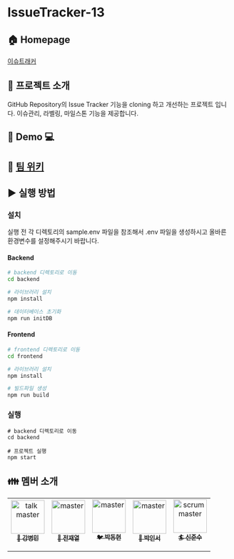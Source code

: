 # IssueTracker-13

## :house: Homepage
[이슈트래커](http://27.96.130.188:3000)

## :checkered_flag: 프로젝트 소개
GitHub Repository의 Issue Tracker 기능을 cloning 하고 개선하는 프로젝트 입니다. 이슈관리, 라벨링, 마일스톤 기능을 제공합니다. 

## :iphone: Demo :computer:

## :blue_book: [팀 위키](https://github.com/boostcamp-2020/IssueTracker-13/wiki)

## :arrow_forward: 실행 방법

### 설치
실행 전 각 디렉토리의 sample.env 파일을 참조해서 .env 파일을 생성하시고 올바른 환경변수를 설정해주시기 바랍니다. 

#### Backend
```bash
# backend 디렉토리로 이동
cd backend

# 라이브러리 설치
npm install

# 데이터베이스 초기화
npm run initDB
```

#### Frontend
```bash
# frontend 디렉토리로 이동
cd frontend

# 라이브러리 설치
npm install

# 빌드파일 생성
npm run build
```

### 실행
```
# backend 디렉토리로 이동
cd backend

# 프로젝트 실행
npm start
```

## :family: 멤버 소개

<table>
  <tr>
    <td align="center"><a href="https://github.com/mike123789-dev"><img src="https://avatars1.githubusercontent.com/u/64558078?s=400&u=c47145039327308445bf2963bd1d1ba96e8b03ee&v=4" width="75px;" alt="talk master"/><br/><sub><b>&#x1f34e 강병민</b></sub></a><br/><img src="https://noticon-static.tammolo.com/dgggcrkxq/image/upload/v1582581609/noticon/cczbpahp5od6voerbvwr.svg" width="14px;"/></td>
    <td align="center"><a href="https://github.com/jayten42"><img src="https://avatars0.githubusercontent.com/u/57934461?s=400&v=4" width="75px;" alt=" master"/><br/><sub><b>&#x1f34f 전재열</b></sub></a><br/><img src="https://noticon-static.tammolo.com/dgggcrkxq/image/upload/v1582581609/noticon/cczbpahp5od6voerbvwr.svg" width="14px;"/></td>
    <td align="center"><a href="https://github.com/parkdit94"><img src="https://avatars0.githubusercontent.com/u/68668924?s=400&v=4" width="75px;" alt=" master"/><br/><sub><b>&#x1f426 박동현</b></sub></a><br/><img src="https://noticon-static.tammolo.com/dgggcrkxq/image/upload/v1567008394/noticon/ohybolu4ensol1gzqas1.png" width="14px;"></td>
    <td align="center"><a href="https://github.com/passwd10"><img src="https://avatars1.githubusercontent.com/u/52442237?s=400&u=48c1ef65d9f5094f65f99e02dd1191656c57425f&v=4" width="75px;" alt=" master"/><br/><sub><b>&#x1f528 박인서</b></sub>
      </a><br/><img src="https://noticon-static.tammolo.com/dgggcrkxq/image/upload/v1567008394/noticon/ohybolu4ensol1gzqas1.png" width="14px;"></td>
    <td align="center"><a href="https://github.com/junsushin-dev"><img src="https://avatars3.githubusercontent.com/u/32405358?s=400&u=cbda272c344b4c9e35cc1ee452f0bc4eae7e34c3&v=4" width="75px;" alt="scrum master"/><br/><sub><b>&#x1f3c4 신준수</b></sub></a><br/><img src="https://noticon-static.tammolo.com/dgggcrkxq/image/upload/v1567008394/noticon/ohybolu4ensol1gzqas1.png" width="14px;"></td>
  </tr>
</table>
